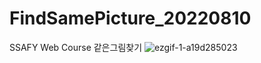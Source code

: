 # FindSamePicture_20220810
SSAFY Web Course 같은그림찾기
![ezgif-1-a19d285023](https://user-images.githubusercontent.com/98979901/183835345-bdefe232-9580-45d7-82b7-d0e4c24f743b.gif)
